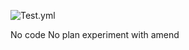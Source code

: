 ![Test.yml](https://https://github.com/dev-fajero/hexlet-git/blob/main/.github/workflows/test.yml/badge.svg)

No code No plan
experiment with amend
